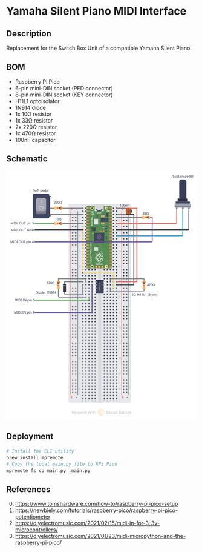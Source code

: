 # Yamaha Silent Piano MIDI Interface

## Description

Replacement for the Switch Box Unit of a compatible Yamaha Silent Piano.

## BOM

 - Raspberry Pi Pico
 - 6-pin mini-DIN socket (PED connector)
 - 8-pin mini-DIN socket (KEY connector)
 - H11L1 optoisolator
 - 1N914 diode
 - 1x 10Ω resistor
 - 1x 33Ω resistor
 - 2x 220Ω resistor
 - 1x 470Ω resistor
 - 100nF capacitor

## Schematic

[![schematic](schematic.svg)](https://circuitcanvas.com/p/si5jdw83jvc8eh7wcxc?canvas=layout)

## Deployment

```sh
# Install the CLI utility
brew install mpremote
# Copy the local main.py file to RPi Pico
mpremote fs cp main.py :main.py
```

## References

0. https://www.tomshardware.com/how-to/raspberry-pi-pico-setup
0. https://newbiely.com/tutorials/raspberry-pico/raspberry-pi-pico-potentiometer
0. https://diyelectromusic.com/2021/02/15/midi-in-for-3-3v-microcontrollers/
0. https://diyelectromusic.com/2021/01/23/midi-micropython-and-the-raspberry-pi-pico/
